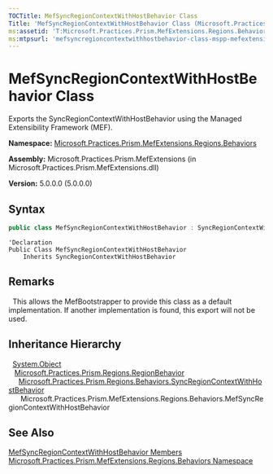 ```yaml
---
TOCTitle: MefSyncRegionContextWithHostBehavior Class
Title: 'MefSyncRegionContextWithHostBehavior Class (Microsoft.Practices.Prism.MefExtensions.Regions.Behaviors)'
ms:assetid: 'T:Microsoft.Practices.Prism.MefExtensions.Regions.Behaviors.MefSyncRegionContextWithHostBehavior'
ms:mtpsurl: 'mefsyncregioncontextwithhostbehavior-class-mspp-mefextensions-regions-behaviors.md'
---
```


# MefSyncRegionContextWithHostBehavior Class

Exports the SyncRegionContextWithHostBehavior using the Managed Extensibility Framework (MEF).

**Namespace:** [Microsoft.Practices.Prism.MefExtensions.Regions.Behaviors](/patterns-practices/reference/mspp-mefextensions-regions-behaviors-namespace)

**Assembly:** Microsoft.Practices.Prism.MefExtensions (in Microsoft.Practices.Prism.MefExtensions.dll)

**Version:** 5.0.0.0 (5.0.0.0)

## Syntax

```C#
public class MefSyncRegionContextWithHostBehavior : SyncRegionContextWithHostBehavior
```

```VB
'Declaration
Public Class MefSyncRegionContextWithHostBehavior
	Inherits SyncRegionContextWithHostBehavior
```

## Remarks

&nbsp;&nbsp;This allows the MefBootstrapper to provide this class as a default implementation. If another implementation is found, this export will not be used.

## Inheritance Hierarchy

&nbsp;&nbsp;[System.Object](http://msdn.microsoft.com/en-us/library/e5kfa45b)<br/>
&nbsp;&nbsp;&nbsp;[Microsoft.Practices.Prism.Regions.RegionBehavior](/patterns-practices/reference/regionbehavior-class-mspp-regions)<br/>
&nbsp;&nbsp;&nbsp;&nbsp;&nbsp;[Microsoft.Practices.Prism.Regions.Behaviors.SyncRegionContextWithHostBehavior](/patterns-practices/reference/syncregioncontextwithhostbehavior-class-mspp-regions-behaviors)<br/>
&nbsp;&nbsp;&nbsp;&nbsp;&nbsp;&nbsp;Microsoft.Practices.Prism.MefExtensions.Regions.Behaviors.MefSyncRegionContextWithHostBehavior

## See Also

[MefSyncRegionContextWithHostBehavior Members](/patterns-practices/reference/mefsyncregioncontextwithhostbehavior-members-mspp-mefextensions-regions-behaviors)<br/>
[Microsoft.Practices.Prism.MefExtensions.Regions.Behaviors Namespace](/patterns-practices/reference/mspp-mefextensions-regions-behaviors-namespace)